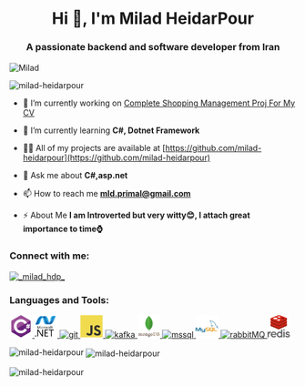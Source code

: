 
<h1 align="center">Hi 👋, I'm Milad HeidarPour</h1>
<h3 align="center">A passionate backend and software developer from Iran</h3>
<img align="center" alt="Milad" width="1000" src="https://camo.githubusercontent.com/19db51af5f90f1b152bc0b9078f5fe97053955be5074f03f17019c70345bdcdb/68747470733a2f2f6d69726f2e6d656469756d2e636f6d2f6d61782f313336302f302a37513379765349765f7430696f4a2d5a2e676966" />

<p align="left"> <img src="https://komarev.com/ghpvc/?username=milad-heidarpour&label=Profile%20views&color=0e75b6&style=flat" alt="milad-heidarpour" /> </p>

- 🔭 I’m currently working on [Complete Shopping Management Proj For My CV](https://github.com/milad-heidarpour/Shopping)

- 🌱 I’m currently learning **C#, Dotnet Framework**

- 👨‍💻 All of my projects are available at [https://github.com/milad-heidarpour](https://github.com/milad-heidarpour)

- 💬 Ask me about **C#,asp.net**

- 📫 How to reach me **mld.primal@gmail.com**

- ⚡ About Me **I am Introverted but very witty😊, I attach great importance to time⌚**

<h3 align="left">Connect with me:</h3>
<p align="left">
<a href="https://instagram.com/_milad_hdp_" target="blank"><img align="center" src="https://raw.githubusercontent.com/rahuldkjain/github-profile-readme-generator/master/src/images/icons/Social/instagram.svg" alt="_milad_hdp_" height="30" width="40" /></a>
</p>

<h3 align="left">Languages and Tools:</h3>
<p align="left"> <a href="https://www.w3schools.com/cs/" target="_blank" rel="noreferrer"> <img src="https://raw.githubusercontent.com/devicons/devicon/master/icons/csharp/csharp-original.svg" alt="csharp" width="40" height="40"/> </a> <a href="https://dotnet.microsoft.com/" target="_blank" rel="noreferrer"> <img src="https://raw.githubusercontent.com/devicons/devicon/master/icons/dot-net/dot-net-original-wordmark.svg" alt="dotnet" width="40" height="40"/> </a> <a href="https://git-scm.com/" target="_blank" rel="noreferrer"> <img src="https://www.vectorlogo.zone/logos/git-scm/git-scm-icon.svg" alt="git" width="40" height="40"/> </a> <a href="https://developer.mozilla.org/en-US/docs/Web/JavaScript" target="_blank" rel="noreferrer"> <img src="https://raw.githubusercontent.com/devicons/devicon/master/icons/javascript/javascript-original.svg" alt="javascript" width="40" height="40"/> </a> <a href="https://kafka.apache.org/" target="_blank" rel="noreferrer"> <img src="https://www.vectorlogo.zone/logos/apache_kafka/apache_kafka-icon.svg" alt="kafka" width="40" height="40"/> </a> <a href="https://www.mongodb.com/" target="_blank" rel="noreferrer"> <img src="https://raw.githubusercontent.com/devicons/devicon/master/icons/mongodb/mongodb-original-wordmark.svg" alt="mongodb" width="40" height="40"/> </a> <a href="https://www.microsoft.com/en-us/sql-server" target="_blank" rel="noreferrer"> <img src="https://www.svgrepo.com/show/303229/microsoft-sql-server-logo.svg" alt="mssql" width="40" height="40"/> </a> <a href="https://www.mysql.com/" target="_blank" rel="noreferrer"> <img src="https://raw.githubusercontent.com/devicons/devicon/master/icons/mysql/mysql-original-wordmark.svg" alt="mysql" width="40" height="40"/> </a> <a href="https://www.rabbitmq.com" target="_blank" rel="noreferrer"> <img src="https://www.vectorlogo.zone/logos/rabbitmq/rabbitmq-icon.svg" alt="rabbitMQ" width="40" height="40"/> </a> <a href="https://redis.io" target="_blank" rel="noreferrer"> <img src="https://raw.githubusercontent.com/devicons/devicon/master/icons/redis/redis-original-wordmark.svg" alt="redis" width="40" height="40"/> </a> </p>

<p><img align="left" src="https://github-readme-stats.vercel.app/api/top-langs?username=milad-heidarpour&show_icons=true&locale=en&layout=compact" alt="milad-heidarpour" /></p>

<p>&nbsp;<img align="center" src="https://github-readme-stats.vercel.app/api?username=milad-heidarpour&show_icons=true&locale=en" alt="milad-heidarpour" /></p>

<p><img align="center" src="https://github-readme-streak-stats.herokuapp.com/?user=milad-heidarpour&" alt="milad-heidarpour" /></p>

